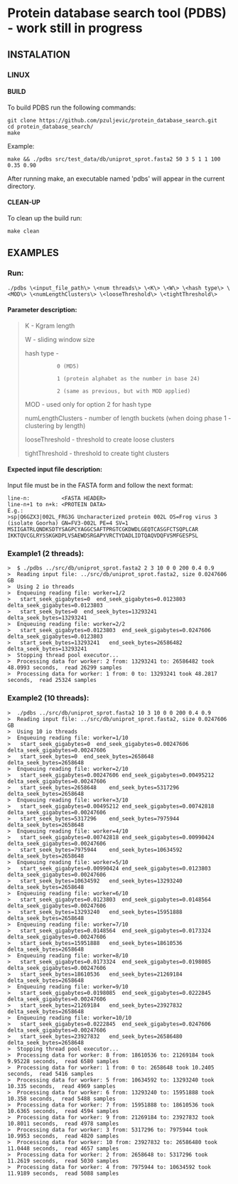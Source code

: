 # Protein database search tool (PDBS) - work still in progress

## INSTALATION

### LINUX

#### BUILD

To build PDBS run the following commands:

    git clone https://github.com/pzuljevic/protein_database_search.git
    cd protein_database_search/
    make

Example:

    make && ./pdbs src/test_data/db/uniprot_sprot.fasta2 50 3 5 1 1 100 0.35 0.90

After running make, an executable named 'pdbs' will appear in the current directory.

#### CLEAN-UP

To clean up the build run:

    make clean
  

## EXAMPLES

### Run:

    ./pdbs \<input_file_path\> \<num threads\> \<K\> \<W\> \<hash type\> \<MOD\> \<numLengthClusters\> \<looseThreshold\> \<tightThreshold\> 


#### Parameter description:
> 
>   K - Kgram length
>
>   W - sliding window size
>
>   hash type - 
>
>               0 (MD5)
>
>               1 (protein alphabet as the number in base 24) 
>
>               2 (same as previous, but with MOD applied)
>
>   MOD - used only for option 2 for hash type
> 
>   numLengthClusters - number of length buckets (when doing phase 1 - clustering by length)
>
>   looseThreshold - threshold to create loose clusters
> 
>   tightThreshold - threshold to create tight clusters

#### Expected input file description:

Input file must be in the FASTA form and follow the next format:

    line-n:          <FASTA HEADER>
    line-n+1 to n+k: <PROTEIN DATA>
    E.g.:
	>sp|Q6GZX3|002L_FRG3G Uncharacterized protein 002L OS=Frog virus 3 (isolate Goorha) GN=FV3-002L PE=4 SV=1
	MSIIGATRLQNDKSDTYSAGPCYAGGCSAFTPRGTCGKDWDLGEQTCASGFCTSQPLCAR
	IKKTQVCGLRYSSKGKDPLVSAEWDSRGAPYVRCTYDADLIDTQAQVDQFVSMFGESPSL

 
### Example1 (2 threads):

```
>  $ ./pdbs ../src/db/uniprot_sprot.fasta2 2 3 10 0 0 200 0.4 0.9
>  Reading input file: ../src/db/uniprot_sprot.fasta2, size 0.0247606 GB
>  Using 2 io threads
>  Enqueuing reading file: worker=1/2
>   start_seek_gigabytes=0	end_seek_gigabytes=0.0123803	delta_seek_gigabytes=0.0123803
>   start_seek_bytes=0	end_seek_bytes=13293241	delta_seek_bytes=13293241
>  Enqueuing reading file: worker=2/2
>   start_seek_gigabytes=0.0123803	end_seek_gigabytes=0.0247606	delta_seek_gigabytes=0.0123803
>   start_seek_bytes=13293241	end_seek_bytes=26586482	delta_seek_bytes=13293241
>  Stopping thread pool executor...
>  Processing data for worker: 2 from: 13293241 to: 26586482 took 48.0993 seconds,  read 26299 samples
>  Processing data for worker: 1 from: 0 to: 13293241 took 48.2817 seconds,  read 25324 samples
```

### Example2 (10 threads):

```
>  ./pdbs ../src/db/uniprot_sprot.fasta2 10 3 10 0 0 200 0.4 0.9
>  Reading input file: ../src/db/uniprot_sprot.fasta2, size 0.0247606 GB
>  Using 10 io threads
>  Enqueuing reading file: worker=1/10
>   start_seek_gigabytes=0	end_seek_gigabytes=0.00247606	delta_seek_gigabytes=0.00247606
>   start_seek_bytes=0	end_seek_bytes=2658648	delta_seek_bytes=2658648
>  Enqueuing reading file: worker=2/10
>   start_seek_gigabytes=0.00247606	end_seek_gigabytes=0.00495212	delta_seek_gigabytes=0.00247606
>   start_seek_bytes=2658648	end_seek_bytes=5317296	delta_seek_bytes=2658648
>  Enqueuing reading file: worker=3/10
>   start_seek_gigabytes=0.00495212	end_seek_gigabytes=0.00742818	delta_seek_gigabytes=0.00247606
>   start_seek_bytes=5317296	end_seek_bytes=7975944	delta_seek_bytes=2658648
>  Enqueuing reading file: worker=4/10
>   start_seek_gigabytes=0.00742818	end_seek_gigabytes=0.00990424	delta_seek_gigabytes=0.00247606
>   start_seek_bytes=7975944	end_seek_bytes=10634592	delta_seek_bytes=2658648
>  Enqueuing reading file: worker=5/10
>   start_seek_gigabytes=0.00990424	end_seek_gigabytes=0.0123803	delta_seek_gigabytes=0.00247606
>   start_seek_bytes=10634592	end_seek_bytes=13293240	delta_seek_bytes=2658648
>  Enqueuing reading file: worker=6/10
>   start_seek_gigabytes=0.0123803	end_seek_gigabytes=0.0148564	delta_seek_gigabytes=0.00247606
>   start_seek_bytes=13293240	end_seek_bytes=15951888	delta_seek_bytes=2658648
>  Enqueuing reading file: worker=7/10
>   start_seek_gigabytes=0.0148564	end_seek_gigabytes=0.0173324	delta_seek_gigabytes=0.00247606
>   start_seek_bytes=15951888	end_seek_bytes=18610536	delta_seek_bytes=2658648
>  Enqueuing reading file: worker=8/10
>   start_seek_gigabytes=0.0173324	end_seek_gigabytes=0.0198085	delta_seek_gigabytes=0.00247606
>   start_seek_bytes=18610536	end_seek_bytes=21269184	delta_seek_bytes=2658648
>  Enqueuing reading file: worker=9/10
>   start_seek_gigabytes=0.0198085	end_seek_gigabytes=0.0222845	delta_seek_gigabytes=0.00247606
>   start_seek_bytes=21269184	end_seek_bytes=23927832	delta_seek_bytes=2658648
>  Enqueuing reading file: worker=10/10
>   start_seek_gigabytes=0.0222845	end_seek_gigabytes=0.0247606	delta_seek_gigabytes=0.00247606
>   start_seek_bytes=23927832	end_seek_bytes=26586480	delta_seek_bytes=2658648
>  Stopping thread pool executor...
>  Processing data for worker: 8 from: 18610536 to: 21269184 took 9.95228 seconds,  read 6580 samples
>  Processing data for worker: 1 from: 0 to: 2658648 took 10.2405 seconds,  read 5416 samples
>  Processing data for worker: 5 from: 10634592 to: 13293240 took 10.335 seconds,  read 4969 samples
>  Processing data for worker: 6 from: 13293240 to: 15951888 took 10.358 seconds,  read 5488 samples
>  Processing data for worker: 7 from: 15951888 to: 18610536 took 10.6365 seconds,  read 4594 samples
>  Processing data for worker: 9 from: 21269184 to: 23927832 took 10.8011 seconds,  read 4978 samples
>  Processing data for worker: 3 from: 5317296 to: 7975944 took 10.9953 seconds,  read 4820 samples
>  Processing data for worker: 10 from: 23927832 to: 26586480 took 11.0448 seconds,  read 4657 samples
>  Processing data for worker: 2 from: 2658648 to: 5317296 took 11.2619 seconds,  read 5030 samples
>  Processing data for worker: 4 from: 7975944 to: 10634592 took 11.9189 seconds,  read 5088 samples
```
